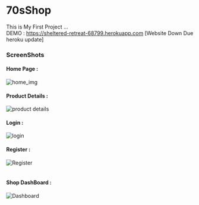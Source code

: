 # 70sShop
This is My First Project ... 
<br>
DEMO : https://sheltered-retreat-68799.herokuapp.com [Website Down Due heroku update] <br>
<h3>ScreenShots </h3>
<h4> Home Page : </h4>
<img src="https://i.imgur.com/7V4MicP.png" alt="home_img">
<br>
<h4> Product Details : </h4>
<img src="https://i.imgur.com/42BlNVl.png" alt="product details">
<br>
<h4> Login : </h4>
<img src="https://i.imgur.com/6N91Wrv.png" alt="login">
<br>
<h4> Register : </h4>
<img src="https://i.imgur.com/39Hxoej.png" alt="Register">
<br>

<br>
<h4>  Shop DashBoard : </h4>
<img src="https://i.imgur.com/aF6xFC3.png" alt="Dashboard">
<br>



